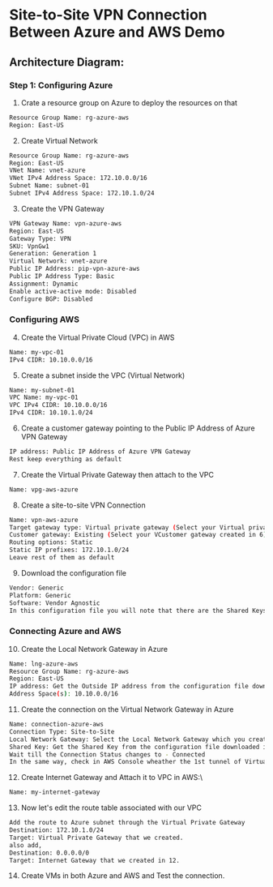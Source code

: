 # Site-to-Site VPN Connection Between Azure and AWS Demo

## Architecture Diagram:

### Step 1: Configuring Azure
 1. Crate a resource group on Azure to deploy the resources on that
 ```bash
 Resource Group Name: rg-azure-aws
 Region: East-US
 ```
 2. Create Virtual Network
 ```bash
 Resource Group Name: rg-azure-aws
 Region: East-US
 VNet Name: vnet-azure
 VNet IPv4 Address Space: 172.10.0.0/16
 Subnet Name: subnet-01
 Subnet IPv4 Address Space: 172.10.1.0/24
 ```
 3. Create the VPN Gateway
 ```bash
 VPN Gateway Name: vpn-azure-aws
 Region: East-US
 Gateway Type: VPN
 SKU: VpnGw1
 Generation: Generation 1
 Virtual Network: vnet-azure
 Public IP Address: pip-vpn-azure-aws
 Public IP Address Type: Basic
 Assignment: Dynamic
 Enable active-active mode: Disabled
 Configure BGP: Disabled
 ```
### Configuring AWS
 4. Create the Virtual Private Cloud (VPC) in AWS
 ```bash
 Name: my-vpc-01
 IPv4 CIDR: 10.10.0.0/16
 ```
 5. Create a subnet inside the VPC (Virtual Network)
 ```bash
 Name: my-subnet-01
 VPC Name: my-vpc-01
 VPC IPv4 CIDR: 10.10.0.0/16
 IPv4 CIDR: 10.10.1.0/24
 ```
 6. Create a customer gateway pointing to the Public IP Address of Azure VPN Gateway
 ```bash
 IP address: Public IP Address of Azure VPN Gateway
 Rest keep everything as default
 ```
 7. Create the Virtual Private Gateway then attach to the VPC
 ```bash
 Name: vpg-aws-azure
 ```
 8. Create a site-to-site VPN Connection
 ```bash
 Name: vpn-aws-azure
 Target gateway type: Virtual private gateway (Select your Virtual private gateway created in 7)
 Customer gateway: Existing (Select your VCustomer gateway created in 6)
 Routing options: Static
 Static IP prefixes: 172.10.1.0/24
 Leave rest of them as default
 ```
 9. Download the configuration file
 ```bash
 Vendor: Generic
 Platform: Generic
 Software: Vendor Agnostic
 In this configuration file you will note that there are the Shared Keys and the Public Ip Address for each of one of the two IPSec tunnels created by AWS.
 ```
### Connecting Azure and AWS
 
 10. Create the Local Network Gateway in Azure
 ```bash
 Name: lng-azure-aws
 Resource Group Name: rg-azure-aws
 Region: East-US
 IP address: Get the Outside IP address from the configuration file downloaded in 9.
 Address Space(s): 10.10.0.0/16
 ```
 11. Create the connection on the Virtual Network Gateway in Azure
 ```bash
 Name: connection-azure-aws
 Connection Type: Site-to-Site
 Local Network Gateway: Select the Local Network Gateway which you created in 10.
 Shared Key: Get the Shared Key from the configuration file downloaded in 9.
 Wait till the Connection Status changes to - Connected
 In the same way, check in AWS Console wheather the 1st tunnel of Virtual Private Gateway UP.
 ```
 12. Create Internet Gateway and Attach it to VPC in AWS:\
 ```bash
 Name: my-internet-gateway
 ```
 13. Now let's edit the route table associated with our VPC
 ```bash
 Add the route to Azure subnet through the Virtual Private Gateway
 Destination: 172.10.1.0/24
 Target: Virtual Private Gateway that we created.
 also add,
 Destination: 0.0.0.0/0
 Target: Internet Gateway that we created in 12.
 ```
14. Create VMs in both Azure and AWS and Test the connection.
